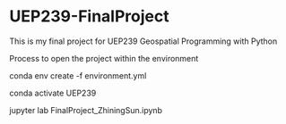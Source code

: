 # UEP239-FinalProject
This is my final project for UEP239 Geospatial Programming with Python

Process to open the project within the environment

conda env create -f environment.yml

conda activate UEP239

jupyter lab FinalProject_ZhiningSun.ipynb




